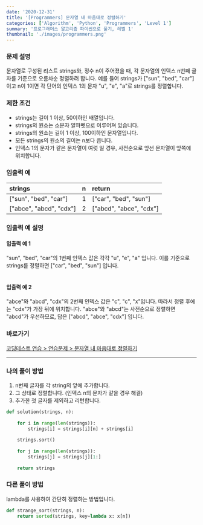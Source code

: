 ```yaml
---
date: '2020-12-31'
title: '[Programmers] 문자열 내 마음대로 정렬하기'
categories: ['Algorithm', 'Python', 'Programmers', 'Level 1']
summary: '프로그래머스 알고리즘 파이썬으로 풀기, 레벨 1'
thumbnail: './images/programmers.png'
---
```


### 문제 설명

문자열로 구성된 리스트 strings와, 정수 n이 주어졌을 때, 각 문자열의 인덱스 n번째 글자를 기준으로 오름차순 정렬하려 합니다. 예를 들어 strings가 ["sun", "bed", "car"]이고 n이 1이면 각 단어의 인덱스 1의 문자 "u", "e", "a"로 strings를 정렬합니다.

### 제한 조건

- strings는 길이 1 이상, 50이하인 배열입니다.
- strings의 원소는 소문자 알파벳으로 이루어져 있습니다.
- strings의 원소는 길이 1 이상, 100이하인 문자열입니다.
- 모든 strings의 원소의 길이는 n보다 큽니다.
- 인덱스 1의 문자가 같은 문자열이 여럿 일 경우, 사전순으로 앞선 문자열이 앞쪽에 위치합니다.

### 입출력 예

| strings                 | n    | return                  |
| :---------------------- | :--- | :---------------------- |
| ["sun", "bed", "car"]   | 1    | ["car", "bed", "sun"]   |
| ["abce", "abcd", "cdx"] | 2    | ["abcd", "abce", "cdx"] |

### 입출력 예 설명

#### 입출력 예 1

"sun", "bed", "car"의 1번째 인덱스 값은 각각 "u", "e", "a" 입니다. 이를 기준으로 strings를 정렬하면 ["car", "bed", "sun"] 입니다.
<br/><br/>
#### 입출력 예 2

"abce"와 "abcd", "cdx"의 2번째 인덱스 값은 "c", "c", "x"입니다. 따라서 정렬 후에는 "cdx"가 가장 뒤에 위치합니다. "abce"와 "abcd"는 사전순으로 정렬하면 "abcd"가 우선하므로, 답은 ["abcd", "abce", "cdx"] 입니다.

### 바로가기

[코딩테스트 연습 > 연습문제 > 문자열 내 마음대로 정렬하기](<https://programmers.co.kr/learn/courses/30/lessons/12915?language=python3>)

---

### 나의 풀이 방법

1. n번째 글자를 각 string의 앞에 추가합니다. 
2. 그 상태로 정렬합니다. (인덱스 n의 문자가 같을 경우 해결)
3. 추가한 첫 글자를 제외하고 리턴합니다.

``` python
def solution(strings, n):
    
    for i in range(len(strings)):
        strings[i] = strings[i][n] + strings[i]
        
    strings.sort()
    
    for j in range(len(strings)):
        strings[j] = strings[j][1:]
     
    return strings
```

### 다른 풀이 방법

lambda를 사용하여 간단히 정렬하는 방법입니다.

```python
def strange_sort(strings, n):
    return sorted(strings, key=lambda x: x[n])
```